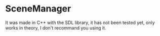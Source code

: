 # SceneManager
It was made in C++ with the SDL library, it has not been tested yet, only works in theory, I don't recommand you using it.
